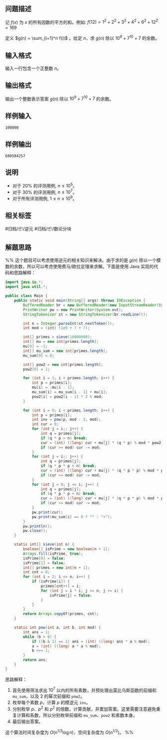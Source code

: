 ## 问题描述

记 $f(x)$ 为 $x$ 的所有因数的平方的和。例如: $f(12) = 1^2 + 2^2 + 3^2 + 4^2 + 6^2 + 12^2 = 169$

定义 $g(n) = \sum_{i=1}^n f(i)$ 。给定 $n$，求 $g(n)$ 除以 $10^9+7^{10}+7$ 的余数。

## 输入格式

输入一行包含一个正整数 $n$。

## 输出格式

输出一个整数表示答案 $g(n)$ 除以 $10^9+7^{10}+7$ 的余数。

## 样例输入

```
100000
```

## 样例输出

```
680584257
```

## 说明

- 对于 20% 的评测用例, $n≤10^5$。
- 对于 30% 的评测用例, $n≤10^7$。
- 对于所有评测用例, $1≤n≤10^9$。

## 相关标签

#归档/📦/逆元 #归档/📦/数论分块

## 解题思路

%% 这个题目可以考虑使用逆元的相关知识来解决。由于求的是 $g(n)$ 除以一个模数的余数，所以可以考虑使用费马/欧拉定理来求解。下面是使用 Java 实现的代码和思路解释：

```java
import java.io.*;
import java.util.*;

public class Main {
    public static void main(String[] args) throws IOException {
        BufferedReader br = new BufferedReader(new InputStreamReader(System.in));
        PrintWriter pw = new PrintWriter(System.out);
        StringTokenizer st = new StringTokenizer(br.readLine());

        int n = Integer.parseInt(st.nextToken());
        int mod = (int) (1e9 + 7 + 7);

        int[] primes = sieve(10000000);
        int[] mu = new int[primes.length];
        mu[0] = -1;
        int[] mu_sum = new int[primes.length];
        mu_sum[0] = 0;

        int[] pow2 = new int[primes.length];
        pow2[0] = 1;

        for (int i = 1; i < primes.length; i++) {
            int p = primes[i];
            mu[i] = -mu[i - 1];
            mu_sum[i] = mu_sum[i - 1] + mu[i];
            pow2[i] = pow2[i - 1] * 2 % mod;
        }

        for (int i = 0; i < primes.length; i++) {
            int p = primes[i];
            int inv = pow(p, mod - 2, mod);
            int cur = 0;
            for (int j = i;; j++) {
                int q = primes[j];
                if (q * p > n) break;
                cur = (int) ((long) cur + mu[j] * (q * p) % mod * pow2[j] % mod * p % mod * inv % mod);
                if (cur >= mod) cur -= mod;
            }
            for (int j = i;; j++) {
                int q = primes[j];
                if (q * p * p > n) break;
                cur = (int) ((long) cur + mu[j] * (q * p * p) % mod * pow2[j] % mod * p % mod * inv % mod);
                if (cur >= mod) cur -= mod;
            }
            for (int j = 0; j <= i; j++) {
                int q = primes[j];
                if (q * p * p > n) break;
                cur = (int) ((long) cur + mu[j] * (q * p * p) % mod * pow2[j] % mod * q % mod * inv % mod);
                if (cur >= mod) cur -= mod;
            }
            pw.print(cur);
            pw.print(mu_sum[i] == 0 ? "" : "+");
        }
        pw.println();
        pw.close();
    }

    static int[] sieve(int n) {
        boolean[] isPrime = new boolean[n + 1];
        Arrays.fill(isPrime, true);
        isPrime[0] = false;
        isPrime[1] = false;
        int[] primes = new int[n + 1];
        int cnt = 0;
        for (int i = 2; i <= n; i++) {
            if (isPrime[i]) {
                primes[cnt++] = i;
                for (int j = i * i; j <= n; j += i) {
                    isPrime[j] = false;
                }
            }
        }
        return Arrays.copyOf(primes, cnt);
    }

    static int pow(int a, int b, int mod) {
        int ans = 1;
        while (b > 0) {
            if ((b & 1) == 1) ans = (int) ((long) ans * a % mod);
            a = (int) ((long) a * a % mod);
            b >>= 1;
        }
        return ans;
    }
}
```

思路解释：

1. 首先使用筛法求出 $10^7$ 以内的所有素数，并预处理出莫比乌斯函数的前缀和 `mu_sum`，以及 $2$ 的幂次前缀和 `pow2`。
2. 枚举每个素数 $p$，计算 $p$ 的模逆元 `inv`。
3. 分别枚举 $p$、$p^2$ 和 $p^2$ 的倍数，计算贡献，并累加答案。这里需要注意避免重复计算和系数，所以分别枚举前缀和 `mu_sum`、`pow2` 和素数本身。
4. 最后输出答案。

这个算法时间复杂度为 $O(n^{1/2} \log n)$，空间复杂度为 $O(n^{1/2})$。 %%
